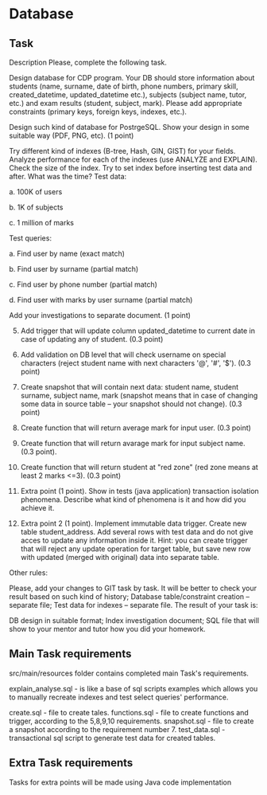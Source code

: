 # Database



## Task
Description
Please, complete the following task.

Design database for CDP program. Your DB should store information about students (name, surname, date of birth, phone numbers, primary skill, created_datetime, updated_datetime etc.), subjects (subject name, tutor, etc.) and exam results (student, subject, mark).
Please add appropriate constraints (primary keys, foreign keys, indexes, etc.).

Design such kind of database for PostrgeSQL. Show your design in some suitable way (PDF, PNG, etc). (1 point)

Try different kind of indexes (B-tree, Hash, GIN, GIST) for your fields. Analyze performance for each of the indexes (use ANALYZE and EXPLAIN). Check the size of the index. Try to set index before inserting test data and after. What was the time? Test data:

a. 100K of users

b. 1K of subjects

c. 1 million of marks

Test queries:

a. Find user by name (exact match)

b. Find user by surname (partial match)

c. Find user by phone number (partial match)

d. Find user with marks by user surname (partial match)

Add your investigations to separate document. (1 point)

5. Add trigger that will update column updated_datetime to current date in case of updating any of student. (0.3 point)

6. Add validation on DB level that will check username on special characters (reject student name with next characters '@', '#', '$'). (0.3 point)

7. Create snapshot that will contain next data: student name, student surname, subject name, mark (snapshot means that in case of changing some data in source table – your snapshot should not change). (0.3 point)

8. Create function that will return average mark for input user. (0.3 point)

9. Create function that will return avarage mark for input subject name. (0.3 point).

10. Create function that will return student at "red zone" (red zone means at least 2 marks <=3). (0.3 point)

11. Extra point (1 point). Show in tests (java application) transaction isolation phenomena. Describe what kind of phenomena is it and how did you achieve it.

12. Extra point 2 (1 point). Implement immutable data trigger. Create new table student_address. Add several rows with test data and do not give acces to update any information inside it. Hint: you can create trigger that will reject any update operation for target table, but save new row with updated (merged with original) data into separate table.

Other rules:

Please, add your changes to GIT task by task. It will be better to check your result based on such kind of history;
Database table/constraint creation – separate file;
Test data for indexes – separate file.
The result of your task is:

DB design in suitable format;
Index investigation document;
SQL file that will show to your mentor and tutor how you did your homework.


## Main Task requirements
src/main/resources folder contains completed main Task's requirements.

explain_analyse.sql - is like a base of sql scripts examples which allows you to manually recreate indexes and test select queries' performance.

create.sql - file to create tales.
functions.sql - file to create functions and trigger, according to the 5,8,9,10 requirements.
snapshot.sql - file to create a snapshot according to the requirement number 7.
test_data.sql - transactional sql script to generate test data for created tables.



## Extra Task requirements

Tasks for extra points will be made using Java code implementation

